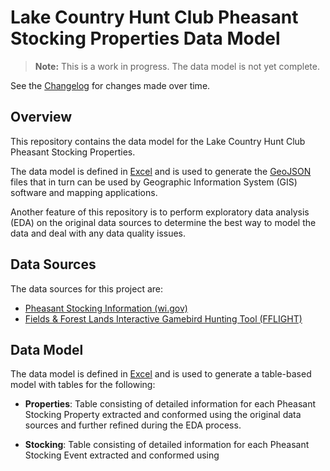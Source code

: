 # Lake Country Hunt Club Pheasant Stocking Properties Data Model

> **Note:** This is a work in progress. The data model is not yet complete.

See the [Changelog](CHANGELOG.md) for changes made over time.

## Overview

This repository contains the data model for the Lake Country Hunt Club Pheasant Stocking Properties.

The data model is defined in [Excel](https://www.microsoft.com/en-us/microsoft-365/excel) and is used to generate
the [GeoJSON](https://geojson.org/) files that in turn can be used by Geographic Information System (GIS) software and
mapping applications.

Another feature of this repository is to perform exploratory data analysis (EDA) on the original data sources to
determine the best way to model the data and deal with any data quality issues.

## Data Sources

The data sources for this project are:

- [Pheasant Stocking Information (wi.gov)](https://apps.dnr.wi.gov/pheasantstocking/Index.aspx)
- [Fields & Forest Lands Interactive Gamebird Hunting Tool (FFLIGHT)](https://dnr.wisconsin.gov/topic/Lands/FFLIGHT)

## Data Model

The data model is defined in [Excel](https://www.microsoft.com/en-us/microsoft-365/excel) and is used to generate
a table-based model with tables for the following:

- **Properties**: Table consisting of detailed information for each Pheasant Stocking Property extracted and conformed
  using the original data sources and further refined during the EDA process.

- **Stocking**: Table consisting of detailed information for each Pheasant Stocking Event extracted and conformed using
